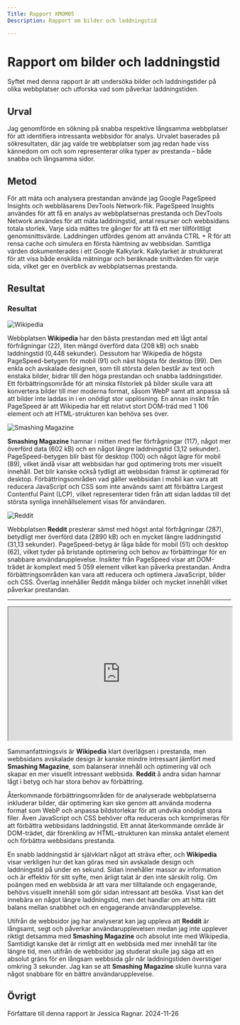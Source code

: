 ```yaml
---
Title: Rapport KMOM05
Description: Rapport om bilder och laddningstid

---
```


Rapport om bilder och laddningstid
=======================

Syftet med denna rapport är att undersöka bilder och laddningstider på olika webbplatser och utforska vad som påverkar laddningstiden.

Urval
-----------------------

Jag genomförde en sökning på snabba respektive långsamma webbplatser för att identifiera intressanta webbsidor för analys. Urvalet baserades på sökresultaten, där jag valde tre webbplatser som jag redan hade viss kännedom om och som representerar olika typer av prestanda – både snabba och långsamma sidor.

Metod
-----------------------

För att mäta och analysera prestandan använde jag Google PageSpeed Insights och webbläsarens DevTools Network-flik. PageSpeed Insights användes för att få en analys av webbplatsernas prestanda och DevTools Network användes för att mäta laddningstid, antal resurser och webbsidans totala storlek. Varje sida mättes tre gånger för att få ett mer tillförlitligt genomsnittsvärde. Laddningen utfördes genom att använda CTRL + R för att rensa cache och simulera en första hämtning av webbsidan. Samtliga värden dokumenterades i ett Google Kalkylark. Kalkylarket är strukturerat för att visa både enskilda mätningar och beräknade snittvärden för varje sida, vilket ger en överblick av webbplatsernas prestanda.


Resultat
-----------------------

### Resultat

<img src="http://localhost:8080/dbwebb/design/me/portfolio/image/kmom05/wikipedia.png" alt="Wikipedia">

Webbplatsen **Wikipedia** har den bästa prestandan med ett lågt antal förfrågningar (22), liten mängd överförd data (208 kB) och snabb laddningstid (0,448 sekunder). Dessutom har Wikipedia de högsta PageSpeed-betygen för mobil (91) och näst högsta för desktop (99). Den enkla och avskalade designen, som till största delen består av text och enstaka bilder, bidrar till den höga prestandan och snabba laddningstider. Ett förbättringsområde för att minska filstorlek på bilder skulle vara att konvertera bilder till mer moderna format, såsom WebP samt att anpassa så att bilder inte laddas in i en onödigt stor upplösning. En annan insikt från PageSpeed är att Wikipedia har ett relativt stort DOM-träd med 1 106 element och att HTML-strukturen kan behöva ses över.

<img src="http://localhost:8080/dbwebb/design/me/portfolio/image/kmom05/smashinmagazine.png" alt="Smashing Magazine">

**Smashing Magazine** hamnar i mitten med fler förfrågningar (117), något mer överförd data (602 kB) och en något längre laddningstid (3,12 sekunder). PageSpeed-betygen blir bäst för desktop (100) och något lägre för mobil (89), vilket ändå visar att webbsidan har god optimering trots mer visuellt innehåll. Det blir kanske också tydligt att webbsidan främst är optimerad för desktop. Förbättringsområden vad gäller webbsidan i mobil kan vara att reducera JavaScript och CSS som inte används samt att förbättra Largest Contentful Paint (LCP), vilket representerar tiden från att sidan laddas till det största synliga innehållselement visas för användaren.

<img src="http://localhost:8080/dbwebb/design/me/portfolio/image/kmom05/reddit.png" alt="Reddit">

Webbplatsen **Reddit** presterar sämst med högst antal förfrågningar (287), betydligt mer överförd data (2890 kB) och en mycket längre laddningstid (31,13 sekunder). PageSpeed-betyg är låga både för mobil (51) och desktop (62), vilket tyder på bristande optimering och behov av förbättringar för en snabbare användarupplevelse. Insikter från PageSpeed visar att DOM-trädet är komplext med 5 059 element vilket kan påverka prestandan. Andra förbättringsområden kan vara att reducera och optimera JavaScript, bilder och CSS. Överlag innehåller Reddit många bilder och mycket innehåll vilket påverkar prestandan.

---

<iframe width="100%" height="300" src="https://docs.google.com/spreadsheets/d/e/2PACX-1vSuRz0cDHQSbCpKy7TqEHd1IWHyKMzSK2T0loQ07__v7sMLelU-b3G6FOBPCmDhZQVunmkbQ-Js61kg/pubhtml?gid=1398884053&amp;single=true&amp;widget=true&amp;headers=false"></iframe>

Sammanfattningsvis är **Wikipedia** klart överlägsen i prestanda, men webbsidans avskalade design är kanske mindre intressant jämfört med **Smashing Magazine**, som balanserar innehåll och optimering väl och skapar en mer visuellt intressant webbsida. **Reddit** å andra sidan hamnar lågt i betyg och har stora behov av förbättring.

Återkommande förbättringsområden för de analyserade webbplatserna inkluderar bilder, där optimering kan ske genom att använda moderna format som WebP och anpassa bildstorlekar för att undvika onödigt stora filer. Även JavaScript och CSS behöver ofta reduceras och komprimeras för att förbättra webbsidans laddningstid. Ett annat återkommande område är DOM-trädet, där förenkling av HTML-strukturen kan minska antalet element och förbättra webbsidans prestanda.

En snabb laddningstid är självklart något att sträva efter, och **Wikipedia** visar verkligen hur det kan göras med sin avskalade design och laddningstid på under en sekund. Sidan innehåller massor av information och är effektiv för sitt syfte, men ärligt talat är den inte särskilt rolig. Om poängen med en webbsida är att vara mer tilltalande och engagerande, behövs visuellt innehåll som gör sidan intressant att besöka. Visst kan det innebära en något längre laddningstid, men det handlar om att hitta rätt balans mellan snabbhet och en engagerande användarupplevelse.

Utifrån de webbsidor jag har analyserat kan jag uppleva att **Reddit** är långsamt, segt och påverkar användarupplevelsen medan jag inte upplever riktigt detsamma med **Smashing Magazine** och absolut inte med Wikipedia. Samtidigt kanske det är rimligt att en webbsida med mer innehåll tar lite längre tid, men utifrån de webbsidor jag studerat skulle jag säga att en absolut gräns för en långsam webbsida går när laddningstiden överstiger omkring 3 sekunder. Jag kan se att **Smashing Magazine** skulle kunna vara något snabbare för en bättre användarupplevelse.

Övrigt
-----------------------

Författare till denna rapport är Jessica Ragnar.
2024-11-26
